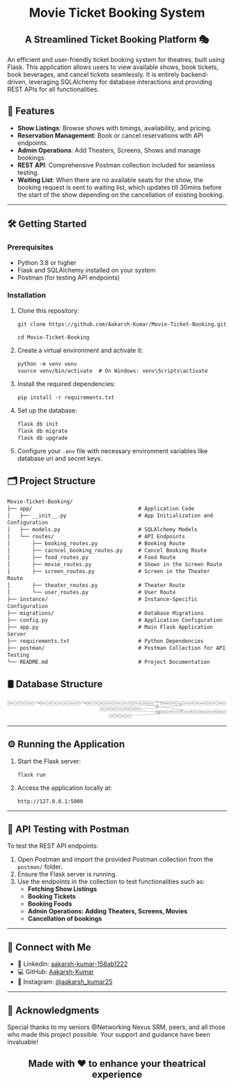 
# <div align="center"> Movie Ticket Booking System </div>

## <div align="center"> A Streamlined Ticket Booking Platform 🎭 </div>

An efficient and user-friendly ticket booking system for theatres, built using Flask. This application allows users to view available shows, book tickets, book beverages, and cancel tickets seamlessly. It is entirely backend-driven, leveraging SQLAlchemy for database interactions and providing REST APIs for all functionalities.

## 🚀 Features
- **Show Listings**: Browse shows with timings, availability, and pricing.
- **Reservation Management**: Book or cancel reservations with API endpoints.
- **Admin Operations**: Add Theaters, Screens, Shows and manage bookings.
- **REST API**: Comprehensive Postman collection included for seamless testing.
- **Waiting List**: When there are no available seats for the show, the booking request is sent to waiting list, which updates till 30mins before the start of the show depending on the cancellation of existing booking.

---

## 🛠️ Getting Started

### Prerequisites
- Python 3.8 or higher
- Flask and SQLAlchemy installed on your system
- Postman (for testing API endpoints)

### Installation

1. Clone this repository:
   ```
   git clone https://github.com/Aakarsh-Kumar/Movie-Ticket-Booking.git
   ```
   ```
   cd Movie-Ticket-Booking
   ```

2. Create a virtual environment and activate it:
   ```
   python -m venv venv
   source venv/bin/activate  # On Windows: venv\Scripts\activate
   ```

3. Install the required dependencies:
   ```
   pip install -r requirements.txt
   ```

4. Set up the database:
   ```
   flask db init
   flask db migrate
   flask db upgrade
   ```

5. Configure your `.env` file with necessary environment variables like database uri and secret keys.

## 🗂️ Project Structure
```
Movie-Ticket-Booking/
├── app/                                  # Application Code
│   ├── __init__.py                       # App Initialization and Configuration
│   ├── models.py                         # SQLAlchemy Models
│   └── routes/                           # API Endpoints
│       ├── booking_routes.py             # Booking Route
│       ├── cacncel_booking_routes.py     # Cancel Booking Route
│       ├── food_routes.py                # Food Route
│       ├── movie_routes.py               # Shows in the Screen Route
│       ├── screen_routes.py              # Screen in the Theater Route
│       ├── theater_routes.py             # Theater Route
│       └── user_routes.py                # User Route
├── instance/                             # Instance-Specific Configuration
├── migrations/                           # Database Migrations
├── config.py                             # Application Configuration
├── app.py                                # Main Flask Application Server
├── requirements.txt                      # Python Dependencies
├── postman/                              # Postman Collection for API Testing
└── README.md                             # Project Documentation
```
## 🛢 Database Structure

![Database Structure](https://raw.githubusercontent.com/Aakarsh-Kumar/Movie-Ticket-Booking/refs/heads/main/SQLAlchemy_Database_Flowchart.png)


---  

## ⚙️ Running the Application

1. Start the Flask server:
   ```
   flask run
   ```

2. Access the application locally at:
   ```
   http://127.0.0.1:5000
   ```

---

## 📩 API Testing with Postman

To test the REST API endpoints:

1. Open Postman and import the provided Postman collection from the `postman/` folder.
2. Ensure the Flask server is running.
3. Use the endpoints in the collection to test functionalities such as:
   - **Fetching Show Listings**
   - **Booking Tickets**
   - **Booking Foods**
   - **Admin Operations: Adding Theaters, Screens, Movies**
   - **Cancellation of bookings**

---

## 🔗 Connect with Me

* 💼 LinkedIn: [aakarsh-kumar-158ab1222](https://www.linkedin.com/in/aakarsh-kumar-158ab1222/)
* 💻 GitHub: [Aakarsh-Kumar](https://github.com/Aakarsh-Kumar)
* 📱 Instagram: [@aakarsh_kumar25](https://www.instagram.com/aakarsh_kumar25/)

---

## 🌟 Acknowledgments

Special thanks to my seniors @Networking Nexus SRM, peers, and all those who made this project possible. Your support and guidance have been invaluable!

## <div align="center"> Made with ❤️ to enhance your theatrical experience </div>
